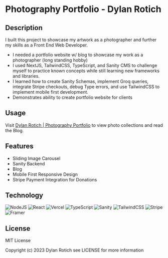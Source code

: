 # Photography Portfolio - Dylan Rotich

## Description

I built this project to showcase my artwork as a photographer and further my skills as a Front End Web Developer.
- I needed a portfolio website w/ blog to showcase my work as a photographer (long standing hobby)
- I used NextJS, TailwindCSS, TypeScript, and Sanity CMS to challenge myself to practice known concepts while still learning new frameworks and libraries.
- I learned how to create Sanity Schemas, implement Groq queries, integrate Stripe checkouts, debug Type errors, and use TailwindCSS to implement mobile first development.
- Demonstrates ability to create portfolio website for clients

## Usage
Visit [Dylan Rotich | Photography Portfolio](https://dylanrotich-photography.vercel.app) to view photo collections and read the Blog.

## Features
- Sliding Image Carousel
- Sanity Backend
- Blog
- Mobile First Responsive Design
- Stripe Payment Integration for Donations

## Technology
![NodeJS](https://img.shields.io/badge/node.js-6DA55F?style=for-the-badge&logo=node.js&logoColor=white)
![React](https://img.shields.io/badge/react-%2320232a.svg?style=for-the-badge&logo=react&logoColor=%2361DAFB)
![Vercel](https://img.shields.io/badge/NextJS-%23000000.svg?style=for-the-badge&logo=vercel&logoColor=white)
![TypeScript](https://img.shields.io/badge/typescript-%23007ACC.svg?style=for-the-badge&logo=typescript&logoColor=white)
![Sanity](https://img.shields.io/badge/Sanity-F54A2A?style=for-the-badge)
![TailwindCSS](https://img.shields.io/badge/tailwindcss-%2338B2AC.svg?style=for-the-badge&logo=tailwind-css&logoColor=white)
![Stripe](https://img.shields.io/badge/Stripe-9347FF?style=for-the-badge)
![Framer](https://img.shields.io/badge/Framer-black?style=for-the-badge&logo=framer&logoColor=blue)


## License
MIT License

Copyright (c) 2023 Dylan Rotich
see LICENSE for more information